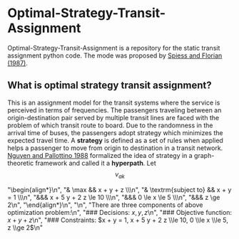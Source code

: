 # Optimal-Strategy-Transit-Assignment

Optimal-Strategy-Transit-Assignment is a repository for the static transit assignment python code. The mode was proposed by [Spiess and Florian (1987)](https://www.sciencedirect.com/science/article/pii/0191261589900349). 

## What is optimal strategy transit assignment?
This is an assignment model for the transit systems where the service is perceived in terms of frequencies. The passengers traveling between an origin-destination pair served by multiple transit lines are faced with the problem of which transit route to board. Due to the randomness in the arrival time of buses, the passengers adopt strategy which minimizes the expected travel time. A **strategy** is defined as a set of rules when applied helps a passenger to move from origin to destination in a transit network. [Nguyen and Pallottino 1988](https://www.sciencedirect.com/science/article/abs/pii/037722178890327X) formalized the idea of strategy in a graph-theoretic framework and called it a **hyperpath**. Let $$v_{ak}$$


"\\begin{align*}\n",
    "& \\max && x + y + z \\\\\n",
    "& \\textrm{subject to} && x + y = 1 \\\\\n",
    "&&& x + 5 y + 2 z \\le 10 \\\\\n",
    "&&& 0 \\le x \\le 5 \\\\\n",
    "&&& z \\ge 2\n",
    "\\end{align*}\n",
    "\n",
    "There are three components of above optimization problem:\n",
    "### Decisions: $x, y, z$\n",
    "### Objective function: $x + y + z$\n",
    "### Constraints: $x + y = 1, x + 5 y + 2 z \\le 10, 0 \\le x \\le 5, z \\ge 2$\n"
